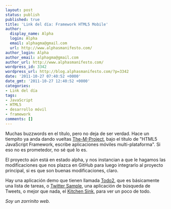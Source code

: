 ```yaml
---
layout: post
status: publish
published: true
title: 'Link del día: Framework HTML5 Mobile'
author:
  display_name: Alpha
  login: Alpha
  email: alphagma@gmail.com
  url: http://www.alphasmanifesto.com/
author_login: Alpha
author_email: alphagma@gmail.com
author_url: http://www.alphasmanifesto.com/
wordpress_id: 3342
wordpress_url: http://blog.alphasmanifesto.com/?p=3342
date: '2011-10-27 07:40:52 +0000'
date_gmt: '2011-10-27 12:40:52 +0000'
categories:
- Link del día
tags:
- JavaScript
- HTML5
- desarrollo móvil
- framework
comments: []
---
```


Muchas buzzwords en el título, pero no deja de ser verdad. Hace un tiempito ya anda dando vueltas <a href="http://the-m-project.net/">The-M-Project</a>, bajo el título de "HTML5 JavaScript Framework, escribe aplicaciones móviles multi-plataforma". Si eso no es prometedor, no sé qué lo es.

El proyecto aún está en estado alpha, y nos instancian a que le hagamos las modificaciones que nos plazca en GitHub para luego integrarlo al proyecto principal, si es que son buenas modificaciones, claro.

Hay una aplicación demo que tienen llamada <a href="http://the-m-project.net/apps/todos2/index.html">Todo2</a>, que es básicamente una lista de tareas, o <a href="http://the-m-project.net/apps/twitter/index.html">Twitter Sample</a>, una aplicación de búsqueda de Tweets, o mejor que nada, el <a href="http://the-m-project.net/apps/kitchensink/index.html">Kitchen Sink</a>, para ver un poco de todo.

_Soy un zorrinito web._
